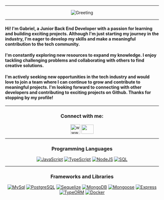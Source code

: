 

<!-- WELCOME IMAGE
<p align="center">
  <img width="900" height="500" src="https://github.com/GabrielAndresCruz/GabrielAndresCruz/blob/main/BackgroundHeader.png">
</p>
 -->
 
<!-- WELCOME ANIMATION -->
<hr>  
  <p align="center">
  <img src="https://readme-typing-svg.herokuapp.com?font=Karla&size=28&duration=4999&pause=4999&color=FFFFFF&center=true&vCenter=true&width=435&lines=Welcome+to+my+Github+Profile!" alt="Greeting">
  </p>
<hr>

<!-- ABOUT -->
  <h4>
  Hi! I'm Gabriel, a Junior Back End Developer with a passion for learning and building exciting projects. Although I'm just starting my journey in the industry, I'm eager to develop my skills and make a meaningful contribution to the tech community.  
  </h4>
  <h4>
  I'm constantly exploring new resources to expand my knowledge. I enjoy tackling challenging problems and collaborating with others to find creative solutions.
  </h4>
  <h4>
  I'm actively seeking new opportunities in the tech industry and would love to join a team where I can continue to grow and contribute to meaningful projects. I'm looking forward to connecting with other developers and contributing to exciting projects on Github. Thanks for stopping by my profile!
  </h4>

<!-- CONNECTION -->
<hr>      
<h3 align="center">Connect with me:</h3>
<p align="center">
  <a href="https://www.linkedin.com/in/gabrielandrescruz/" target="blank"><img align="center" src="https://upload.wikimedia.org/wikipedia/commons/thumb/8/81/LinkedIn_icon.svg/2048px-LinkedIn_icon.svg.png" alt="www.linkedin.com/in/josué-andrey-rojas-vega-4b4a05198" height="32" width="32" /></a>
  <a href="https://mail.google.com/mail/u/0/?fs=1&tf=cm&to=cruzgabrielandres@gmail.com" target="blank"><img align="center" src="https://upload.wikimedia.org/wikipedia/commons/thumb/8/8c/Gmail_Icon_%282013-2020%29.svg/1280px-Gmail_Icon_%282013-2020%29.svg.png" height="30" width="40" /></a>
</p>

<!-- LANGUAGES AND TOOLS -->
<hr>
<h3 align="center">Programming Languages</h3>
<p align="center">
    <a href="https://github.com/search?q=user%3ADenverCoder1+is%3Arepo+language%3Ajavascript"><img alt="JavaScript" src="https://img.shields.io/badge/JavaScript%20-%23F7DF1E.svg?logo=javascript&logoColor=black"></a>
    <a href="https://github.com/search?q=user%3ADenverCoder1+is%3Arepo+language%3Atypescript"><img alt="TypeScript" src="https://img.shields.io/badge/TypeScript%20-%23007ACC.svg?logo=typescript&logoColor=white"></a>
    <a href="https://github.com/search?q=user%3ADenverCoder1+is%3Arepo+language%3Ajavascript"><img alt="NodeJS" src="https://img.shields.io/badge/Node.js%20-%2343853D.svg?logo=node.js&logoColor=white"></a>
    <a href="https://github.com/search?q=user%3ADenverCoder1+is%3Arepo+language%3Asql"><img alt="SQL" src="https://img.shields.io/badge/SQL%20-%23025E8C.svg?logo=amazon-dynamodb&logoColor=white"></a>
<hr>
<h3 align="center">Frameworks and Libraries</h3>
<p align="center">
    <a href="#"><img alt="MySql" src="https://img.shields.io/badge/mysql-%2300f.svg?style=for-the-badge&logo=mysql&logoColor=white"></a>
    <a href="#"><img alt="PostgreSQL" src="https://img.shields.io/badge/PostgreSQL-%23316192.svg?style=for-the-badge&logo=postgresql&logoColor=white"></a>
    <a href="#"><img alt="Sequelize" src="https://img.shields.io/badge/Sequelize-52B0E7?style=for-the-badge&logo=Sequelize&logoColor=white"></a>
    <a href="#"><img alt="MongoDB" src="https://img.shields.io/badge/MongoDB-%234ea94b.svg?style=for-the-badge&logo=mongodb&logoColor=white"></a>
    <a href="#"><img alt="Mongoose" src="https://img.shields.io/badge/Mongoose-%23880000.svg?style=for-the-badge&logo=mongoose&logoColor=white"></a>
    <a href="#"><img alt="Express" src="https://img.shields.io/badge/Express-%23000000.svg?style=for-the-badge&logo=express&logoColor=white"></a>
    <a href="#"><img alt="TypeORM" src="https://img.shields.io/badge/TypeORM-%231572B6.svg?style=for-the-badge&logo=typeorm&logoColor=white"></a>
    <a href="#"><img alt="Docker" src="https://img.shields.io/badge/Docker-%232496ED.svg?style=for-the-badge&logo=docker&logoColor=white"></a>
</p>
